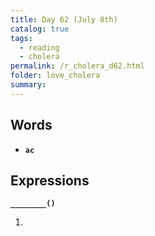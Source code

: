 ```yaml
---
title: Day 62 (July 8th)
catalog: true
tags: 
  - reading
  - cholera
permalink: /r_cholera_d62.html
folder: love_cholera
summary: 
---
```


## Words

-   <b data-toggle="tooltip" data-original-title="{{site.data.glossary.ac}}">`ac`</b>



## Expressions

<b data-toggle="tooltip" data-original-title="{{site.data.answers.62_a}}">`________()`</b>

1.  
